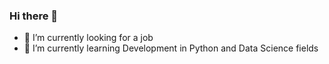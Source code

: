 ### Hi there 👋

<!--
**revire/revire** is a ✨ _special_ ✨ repository because its `README.md` (this file) appears on your GitHub profile.
-->


- 🔭 I’m currently looking for a job
- 🌱 I’m currently learning Development in Python and Data Science fields

